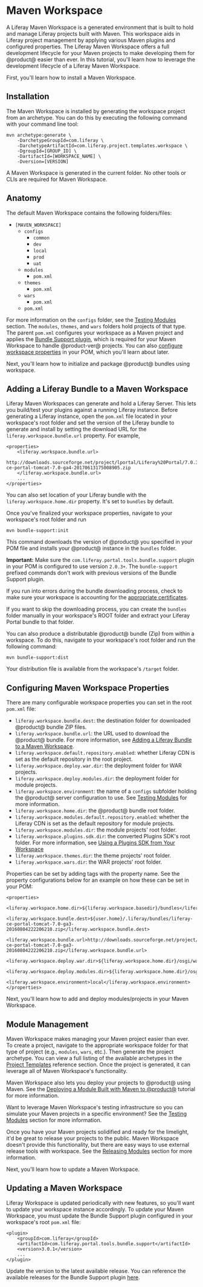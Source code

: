# Maven Workspace [](id=maven-workspace)

A Liferay Maven Workspace is a generated environment that is built to hold and
manage Liferay projects built with Maven. This workspace aids in Liferay project
management by applying various Maven plugins and configured properties. The
Liferay Maven Workspace offers a full development lifecycle for your Maven
projects to make developing them for @product@ easier than ever. In this
tutorial, you'll learn how to leverage the development lifecycle of a Liferay
Maven Workspace.

First, you'll learn how to install a Maven Workspace.

## Installation [](id=installation)

The Maven Workspace is installed by generating the workspace project from an
archetype. You can do this by executing the following command with your command
line tool:

    mvn archetype:generate \
        -DarchetypeGroupId=com.liferay \
        -DarchetypeArtifactId=com.liferay.project.templates.workspace \
        -DgroupId=[GROUP_ID] \
        -DartifactId=[WORKSPACE_NAME] \
        -Dversion=[VERSION]

A Maven Workspace is generated in the current folder. No other tools or CLIs are
required for Maven Workspace.

## Anatomy [](id=anatomy)

The default Maven Workspace contains the following folders/files:

- `[MAVEN_WORKSPACE]`
    - `configs`
        - `common`
        - `dev`
        - `local`
        - `prod`
        - `uat`
    - `modules`
        - `pom.xml`
    - `themes`
        - `pom.xml`
    - `wars`
        - `pom.xml`
    - `pom.xml`

For more information on the `configs` folder, see the
[Testing Modules](/develop/tutorials/-/knowledge_base/7-0/development-lifecycle-for-a-liferay-workspace#testing-modules)
section. The `modules`, `themes`, and `wars` folders hold projects of that type.
The parent `pom.xml` configures your workspace as a Maven project and applies
the
[Bundle Support plugin](https://repository.liferay.com/nexus/content/groups/public/com/liferay/com.liferay.portal.tools.bundle.support/),
which is required for your Maven Workspace to handle @product-ver@ projects. You
can also
[configure workspace properties](#configuring-maven-workspace-properties) in
your POM, which you'll learn about later.

Next, you'll learn how to initialize and package @product@ bundles using
workspace.

## Adding a Liferay Bundle to a Maven Workspace [](id=adding-a-liferay-bundle-to-a-maven-workspace)

Liferay Maven Workspaces can generate and hold a Liferay Server. This lets you
build/test your plugins against a running Liferay instance. Before generating a
Liferay instance, open the `pom.xml` file located in your workspace's root
folder and set the version of the Liferay bundle to generate and install by
setting the download URL for the `liferay.workspace.bundle.url` property. For
example,

    <properties>
        <liferay.workspace.bundle.url>
            http://downloads.sourceforge.net/project/lportal/Liferay%20Portal/7.0.3%20GA4/liferay-ce-portal-tomcat-7.0-ga4-20170613175008905.zip
        </liferay.workspace.bundle.url>
        ...
    </properties>

You can also set location of your Liferay bundle with the
`liferay.workspace.home.dir` property. It's set to `bundles` by default.

Once you've finalized your workspace properties, navigate to your workspace's
root folder and run

    mvn bundle-support:init

This command downloads the version of @product@ you specified in your POM file
and installs your @product@ instance in the `bundles` folder.

**Important:** Make sure the `com.liferay.portal.tools.bundle.support` plugin in
your POM is configured to use version `2.0.3+`. The `bundle-support` prefixed
commands don't work with previous versions of the Bundle Support plugin.

If you run into errors during the bundle downloading process, check to make sure
your workspace is accounting for the
[appropriate certificates](/develop/tutorials/-/knowledge_base/7-0/configuring-a-liferay-workspace#certification-issues-in-liferay-workspace).

If you want to skip the downloading process, you can create the `bundles` folder
manually in your workspace's ROOT folder and extract your Liferay Portal bundle to
that folder.

You can also produce a distributable @product@ bundle (Zip) from within a
workspace. To do this, navigate to your workspace's root folder and run the
following command:

    mvn bundle-support:dist

Your distribution file is available from the workspace's `/target` folder.

## Configuring Maven Workspace Properties [](id=configuring-maven-workspace-properties)

There are many configurable workspace properties you can set in the root
`pom.xml` file:

- `liferay.workspace.bundle.dest`: the destination folder for downloaded
   @product@ bundle ZIP files.
- `liferay.workspace.bundle.url`: the URL used to download the @product@ bundle.
   For more information, see
   [Adding a Liferay Bundle to a Maven Workspace](#adding-a-liferay-bundle-to-a-maven-workspace).
- `liferay.workspace.default.repository.enabled`: whether Liferay CDN is set as
   the default repository in the root project.
- `liferay.workspace.deploy.war.dir`: the deployment folder for WAR projects.
- `liferay.workspace.deploy.modules.dir`: the deployment folder for module
   projects.
- `liferay.workspace.environment`: the name of a `configs` subfolder holding the
   @product@ server configuration to use. See
   [Testing Modules](/develop/tutorials/-/knowledge_base/7-0/development-lifecycle-for-a-liferay-workspace#testing-modules)
   for more information.
- `liferay.workspace.home.dir`: the @product@ bundle root folder.
- `liferay.workspace.modules.default.repository.enabled`: whether the Liferay
   CDN is set as the default repository for module projects.
- `liferay.workspace.modules.dir`: the module projects' root folder.
- `liferay.workspace.plugins.sdk.dir`: the converted Plugins SDK's root folder.
   For more information, see
   [Using a Plugins SDK from Your Workspace](/develop/tutorials/-/knowledge_base/7-0/configuring-a-liferay-workspace#using-a-plugins-sdk-from-your-workspace)
- `liferay.workspace.themes.dir`: the theme projects' root folder.
- `liferay.workspace.wars.dir`: the WAR projects' root folder.

Properties can be set by adding tags with the property name. See the property
configurations below for an example on how these can be set in your POM: 

    <properties>
        <liferay.workspace.home.dir>${liferay.workspace.basedir}/bundles</liferay.workspace.home.dir>
        <liferay.workspace.bundle.dest>${user.home}/.liferay/bundles/liferay-ce-portal-tomcat-7.0-ga3-20160804222206210.zip</liferay.workspace.bundle.dest>
        <liferay.workspace.bundle.url>http://downloads.sourceforge.net/project/lportal/Liferay%20Portal/7.0.2%20GA3/liferay-ce-portal-tomcat-7.0-ga3-20160804222206210.zip</liferay.workspace.bundle.url>
        <liferay.workspace.deploy.war.dir>${liferay.workspace.home.dir}/osgi/war</liferay.workspace.deploy.war.dir>
        <liferay.workspace.deploy.modules.dir>${liferay.workspace.home.dir}/osgi/modules</liferay.workspace.deploy.modules.dir>
        <liferay.workspace.environment>local</liferay.workspace.environment>
    </properties>

Next, you'll learn how to add and deploy modules/projects in your Maven
Workspace.

## Module Management [](id=module-management)

Maven Workspace makes managing your Maven project easier than ever. To create
a project, navigate to the appropriate workspace folder for that type of project
(e.g., `modules`, `wars`, etc.). Then generate the project archetype. You can
view a full listing of the available archetypes in the
[Project Templates](/develop/reference/-/knowledge_base/7-0/project-templates)
reference section. Once the project is generated, it can leverage all of Maven
Workspace's functionality.

Maven Workspace also lets you deploy your projects to @product@ using Maven. See
the
[Deploying a Module Built with Maven to @product@](/develop/tutorials/-/knowledge_base/7-0/deploying-a-module-built-with-maven-to-product)
tutorial for more information.

Want to leverage Maven Workspace's testing infrastructure so you can simulate
your Maven projects in a specific environment? See the
[Testing Modules](/develop/tutorials/-/knowledge_base/7-0/development-lifecycle-for-a-liferay-workspace#testing-modules)
section for more information.

Once you have your Maven projects solidified and ready for the limelight, it'd
be great to release your projects to the public. Maven Workspace doesn't provide
this functionality, but there are easy ways to use external release tools with
workspace. See the
[Releasing Modules](/develop/tutorials/-/knowledge_base/7-0/development-lifecycle-for-a-liferay-workspace#releasing-modules)
section for more information.

Next, you'll learn how to update a Maven Workspace.

## Updating a Maven Workspace [](id=updating-a-maven-workspace)

Liferay Workspace is updated periodically with new features, so you'll want to
update your workspace instance accordingly. To update your Maven Workspace, you
must update the Bundle Support plugin configured in your workspace's root
`pom.xml` file:

    <plugin>
        <groupId>com.liferay</groupId>
        <artifactId>com.liferay.portal.tools.bundle.support</artifactId>
        <version>3.0.1</version>
        ...
    </plugin>

Update the version to the latest available release. You can reference the
available releases for the Bundle Support plugin
[here](https://repository.liferay.com/nexus/content/repositories/liferay-public-releases/com/liferay/com.liferay.portal.tools.bundle.support/).
